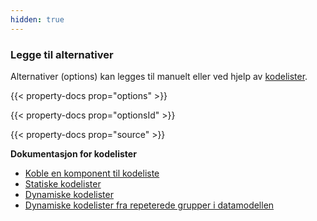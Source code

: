 ```yaml
---
hidden: true
---
```


### Legge til alternativer

Alternativer (options) kan legges til manuelt eller ved hjelp av [kodelister](/nb/app/development/data/options).

{{< property-docs prop="options" >}}

{{< property-docs prop="optionsId" >}}

{{< property-docs prop="source" >}}

**Dokumentasjon for kodelister**
- [Koble en komponent til kodeliste](/nb/app/development/data/options/#koble-en-komponent-til-kodeliste)
- [Statiske kodelister](/nb/app/development/data/options/static-codelists/)
- [Dynamiske kodelister](/nb/app/development/data/options/dynamic-codelists/)
- [Dynamiske kodelister fra repeterede grupper i datamodellen](/nb/app/development/data/options/repeating-group-codelists/)